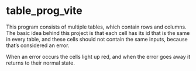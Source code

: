 # table_prog_vite

This program consists of multiple tables, which contain rows and columns. The basic idea behind this project is that each cell has its id that is the same in every table, and these cells should not contain the same inputs, because that’s considered an error.

When an error occurs the cells light up red, and when the error goes away it returns to their normal state.
